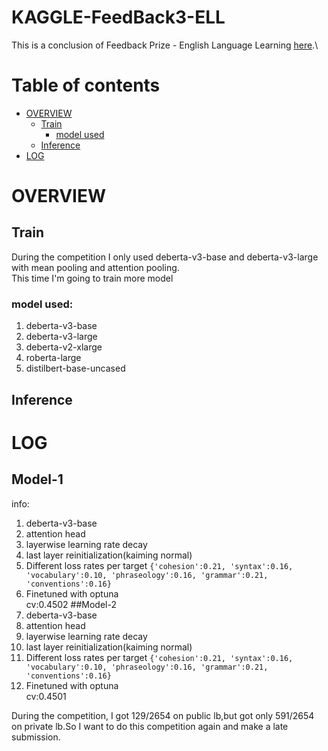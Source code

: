 # KAGGLE-FeedBack3-ELL
This is a conclusion of Feedback Prize - English Language Learning [here](https://www.kaggle.com/competitions/feedback-prize-english-language-learning).\

# Table of contents
* [OVERVIEW](#-OVERVIEW)
  - [Train](##-Train)
    - [model used](###-model-used)
  - [Inference](##-Inference)
* [LOG](#-LOG)
# OVERVIEW
## Train

During the competition I only used deberta-v3-base and deberta-v3-large with mean pooling and attention pooling.\
This time I'm going to train more model
### model used:
1. deberta-v3-base
2. deberta-v3-large
3. deberta-v2-xlarge
4. roberta-large
5. distilbert-base-uncased
## Inference
# LOG
## Model-1
info:
  1. deberta-v3-base
  2. attention head
  3. layerwise learning rate decay
  4. last layer reinitialization(kaiming normal)
  5. Different loss rates per target `{'cohesion':0.21, 'syntax':0.16, 'vocabulary':0.10, 'phraseology':0.16, 'grammar':0.21, 'conventions':0.16}`
  6. Finetuned with optuna\
  cv:0.4502
 ##Model-2
  1. deberta-v3-base
  2. attention head
  3. layerwise learning rate decay
  4. last layer reinitialization(kaiming normal)
  5. Different loss rates per target `{'cohesion':0.21, 'syntax':0.16, 'vocabulary':0.10, 'phraseology':0.16, 'grammar':0.21, 'conventions':0.16}`
  6. Finetuned with optuna\
  cv:0.4501
 




During the competition, I got 129/2654 on public lb,but got only 591/2654 on private lb.So I want to do this competition again and make a late submission.
